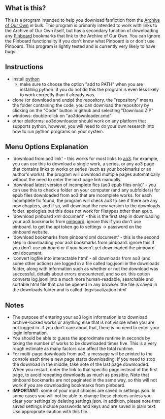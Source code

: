 ## What is this?
This is a program intended to help you download fanfiction from the [Archive of Our Own](https://archiveofourown.org/) in bulk. This program is primarily intended to work with links to the Archive of Our Own itself, but has a secondary function of downloading any [Pinboard](https://pinboard.in/) bookmarks that link to the Archive of Our Own. You can ignore the Pinboard functionality if you don't know what Pinboard is or don't use Pinboard. This program is lightly tested and is currently very likely to have bugs.

## Instructions

- install [python](https://www.python.org/downloads/) 
    - make sure to choose the option "add to PATH" when you are installing python. if you do not do this the program is even less likely to work correctly than it already was.
- clone (or download and unzip) the repository. the "repository" means the folder containing the code. you can download the repository by clicking on the "Code" button in github and selecting "Download ZIP"
- windows: double-click on "ao3downloader.cmd"
- other platforms: ao3downloader should work on any platform that supports python, however, you will need to do your own research into how to run python programs on your system.

## Menu Options Explanation

- 'download from ao3 link' - this works for most links to [ao3](https://archiveofourown.org/). for example, you can use this to download a single work, a series, or any ao3 page that contains links to works or series (such as your bookmarks or an author's works). the program will download multiple pages automatically without the need to enter the next page link manually.
- 'download latest version of incomplete fics (ao3 epub files only)' - you can use this to check a folder on your computer (and any subfolders) for epub files downloaded from ao3 that are incomplete works. for each incomplete fic found, the program will check ao3 to see if there are any new chapters, and if so, will download the new version to the downloads folder. apologies but this does not work for filetypes other than epub.
- 'download pinboard xml document' - this is the first step in downloading your ao3 bookmarks from [pinboard](https://pinboard.in/). ignore this if you don't use pinboard. to get the api token go to settings -> password on the pinboard website.
- 'download bookmarks from pinboard xml document' - this is the second step in downloading your ao3 bookmarks from pinboard. ignore this if you don't use pinboard or if you haven't yet downloaded the pinboard xml document.
- 'convert logfile into interactable html' - all downloads from ao3 (and some other actions) are logged in a file called log.jsonl in the downloads folder, along with information such as whether or not the download was successful, details about errors encountered, and so on. this option converts log.jsonl into a much more human-readable, searchable and sortable html file that can be opened in any browser. the file is saved in the downloads folder and is called 'logvisualization.html'

## Notes

- The purpose of entering your ao3 login information is to download archive-locked works or anything else that is not visible when you are not logged in. If you don't care about that, there is no need to enter your login information.
- You should be able to guess the approximate runtime in seconds by taking the number of works to be downloaded times five. This is a very rough estimate as many factors can affect the total runtime.
- For multi-page downloads from ao3, a message will be printed to the console each time a new page starts downloading. If you need to stop the download in the middle, take note of the last page downloaded. When you restart, enter the link to that specific page instead of the first page, to avoid repeating downloads as much as possible. Note that pinboard bookmarks are not paginated in the same way, so this will not work if you are downloading bookmarks from pinboard.
- **IMPORTANT**: some of your input choices are saved in settings.json. In some cases you will not be able to change these choices unless you clear your settings by deleting settings.json. In addition, please note that saved settings include passwords and keys and are saved in plain text. Use appropriate caution with this file.
